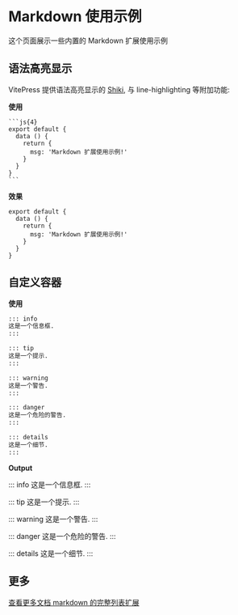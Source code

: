 # Markdown 使用示例

这个页面展示一些内置的 Markdown 扩展使用示例

## 语法高亮显示

VitePress 提供语法高亮显示的 [Shiki](https://github.com/shikijs/shiki), 与 line-highlighting 等附加功能:

**使用**

````
```js{4}
export default {
  data () {
    return {
      msg: 'Markdown 扩展使用示例!'
    }
  }
}
```
````

**效果**

```js{4}
export default {
  data () {
    return {
      msg: 'Markdown 扩展使用示例!'
    }
  }
}
```

## 自定义容器

**使用**

```md
::: info
这是一个信息框.
:::

::: tip
这是一个提示.
:::

::: warning
这是一个警告.
:::

::: danger
这是一个危险的警告.
:::

::: details
这是一个细节.
:::
```

**Output**

::: info
这是一个信息框.
:::

::: tip
这是一个提示.
:::

::: warning
这是一个警告.
:::

::: danger
这是一个危险的警告.
:::

::: details
这是一个细节.
:::

## 更多

[查看更多文档 markdown 的完整列表扩展](https://vitepress.dev/guide/markdown)
